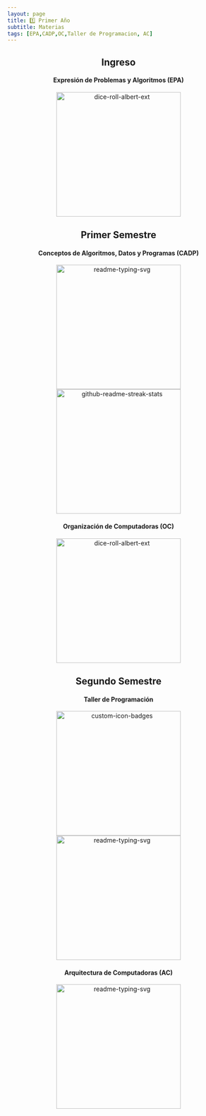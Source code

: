 ```yaml
---
layout: page
title: 1️⃣ Primer Año
subtitle: Materias
tags: [EPA,CADP,OC,Taller de Programacion, AC]
---
```


<div align = "center">
 

<h2>Ingreso</h2>

<h4>Expresión de Problemas y Algoritmos (EPA)</h4>



<a href="https://github.com/Fabian-Martinez-Rincon/EPA"><img width="282" src="https://denvercoder1-github-readme-stats.vercel.app/api/pin/?username=Fabian-Martinez-Rincon&repo=EPA&bg_color=eaeaea&title_color=00000&icon_color=000000&hide_border=true&show_icons=true" alt="dice-roll-albert-ext"></a>


<!--2a2a2b-->

<h2>Primer Semestre</h2>

<h4>Conceptos de Algoritmos, Datos y Programas (CADP)</h4>



<a href="https://github.com/Fabian-Martinez-Rincon/CADP"><img width="282" src="https://denvercoder1-github-readme-stats.vercel.app/api/pin/?username=Fabian-Martinez-Rincon&repo=CADP&bg_color=eaeaea&title_color=00000&icon_color=000000&hide_border=true&show_icons=true" alt="readme-typing-svg"></a>
<a href="https://github.com/OmgCopito95/CADP"><img width="282" src="https://denvercoder1-github-readme-stats.vercel.app/api/pin/?username=OmgCopito95&repo=CADP&bg_color=eaeaea&title_color=F85D7F&icon_color=000000&hide_border=true&show_icons=true" alt="github-readme-streak-stats"></a>


<h4>Organización de Computadoras (OC)</h4>

<a href="https://github.com/Fabian-Martinez-Rincon/Organizacion_de_Computadoras"><img width="282" src="https://denvercoder1-github-readme-stats.vercel.app/api/pin/?username=Fabian-Martinez-Rincon&repo=Organizacion_de_Computadoras&bg_color=eaeaea&title_color=00000&icon_color=000000&hide_border=true&show_icons=true" alt="dice-roll-albert-ext"></a>


<h2>Segundo Semestre</h2>

<h4>Taller de Programación</h4>


<a href="https://github.com/Fabian-Martinez-Rincon/Taller-de-Programacion"><img width="282" src="https://denvercoder1-github-readme-stats.vercel.app/api/pin/?username=Fabian-Martinez-Rincon&repo=Taller-de-Programacion&bg_color=eaeaea&title_color=00000&icon_color=000000&hide_border=true&show_icons=true" alt="custom-icon-badges"></a>
<a href="https://github.com/OmgCopito95/Taller-de-Programacion"><img width="282" src="https://denvercoder1-github-readme-stats.vercel.app/api/pin/?username=OmgCopito95&repo=Taller-de-Programacion&hide_border=true&bg_color=eaeaea&title_color=F85D7F&icon_color=000000&show_icons=true" alt="readme-typing-svg"></a>


<h4>Arquitectura de Computadoras (AC)</h4>

<a href="https://github.com/Fabian-Martinez-Rincon/Arquitectura-de-Computadoras"><img width="282" src="https://denvercoder1-github-readme-stats.vercel.app/api/pin/?username=Fabian-Martinez-Rincon&repo=Arquitectura-de-Computadoras&bg_color=eaeaea&title_color=00000&icon_color=000000&hide_border=true&show_icons=true" alt="readme-typing-svg"></a>



</div>